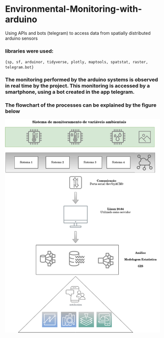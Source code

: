 # Environmental-Monitoring-with-arduino
Using APIs and bots (telegram) to access data from spatially distributed arduino sensors

### libraries were used:
`{sp, sf, arduinor, tidyverse, plotly, maptools, spatstat, raster, telegram.bot}`


### The monitoring performed by the arduino systems is observed in real time by the project. This monitoring is accessed by a smartphone, using a bot created in the app telegram.  

### The flowchart of the processes can be explained by the figure below
![alt text](/img/flowchart.png)
